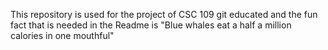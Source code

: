This repository is used for the project of CSC 109 git educated and the fun fact that is needed in the Readme is "Blue whales eat a half a million calories in one mouthful"

